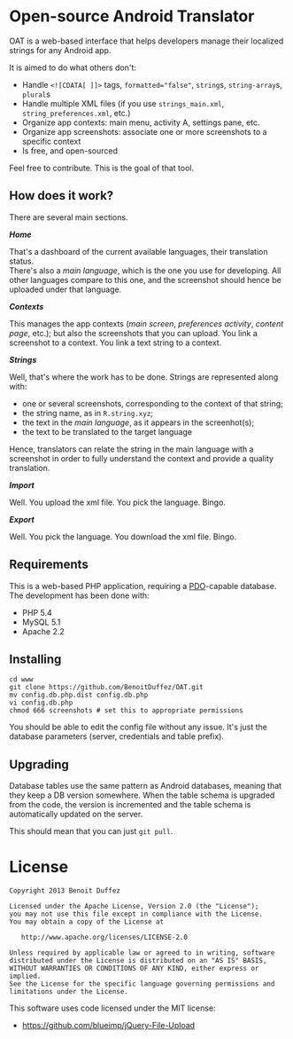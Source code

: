 Open-source Android Translator
==============================

OAT is a web-based interface that helps developers manage their localized strings for any Android app.

It is aimed to do what others don't:

* Handle `<![CDATA[ ]]>` tags, `formatted="false"`, `string`s, `string-array`s, `plural`s
* Handle multiple XML files (if you use `strings_main.xml`, `string_preferences.xml`, etc.)
* Organize app contexts: main menu, activity A, settings pane, etc.
* Organize app screenshots: associate one or more screenshots to a specific context
* Is free, and open-sourced

Feel free to contribute. This is the goal of that tool.

How does it work?
-----------------

There are several main sections.

***Home***

That's a dashboard of the current available languages, their translation status.  
There's also a *main language*, which is the one you use for developing. All other languages compare to this one, and the screenshot should hence be uploaded under that language.

***Contexts***

This manages the app contexts (*main screen*, *preferences activity*, *content page*, etc.); but also the screenshots that you can upload. You link a screenshot to a context. You link a text string to a context.

***Strings***

Well, that's where the work has to be done. Strings are represented along with:

* one or several screenshots, corresponding to the context of that string;
* the string name, as in `R.string.xyz`;
* the text in the *main language*, as it appears in the screenhot(s);
* the text to be translated to the target language

Hence, translators can relate the string in the main language with a screenshot in order to fully understand the context and provide a quality translation.

***Import***

Well. You upload the xml file. You pick the language. Bingo.

***Export***

Well. You pick the language. You download the xml file. Bingo.

Requirements
------------

This is a web-based PHP application, requiring a [PDO][1]-capable database.
The development has been done with:

* PHP 5.4
* MySQL 5.1
* Apache 2.2

Installing
----------

```
cd www
git clone https://github.com/BenoitDuffez/OAT.git
mv config.db.php.dist config.db.php
vi config.db.php
chmod 666 screenshots # set this to appropriate permissions
```

You should be able to edit the config file without any issue. It's just the database parameters (server, credentials and table prefix).

Upgrading
---------
Database tables use the same pattern as Android databases, meaning that they keep a DB version somewhere. When the table schema is upgraded from the code, the version is incremented and the table schema is automatically updated on the server.

This should mean that you can just `git pull`.

License
=======

```
Copyright 2013 Benoit Duffez

Licensed under the Apache License, Version 2.0 (the "License");
you may not use this file except in compliance with the License.
You may obtain a copy of the License at

   http://www.apache.org/licenses/LICENSE-2.0

Unless required by applicable law or agreed to in writing, software
distributed under the License is distributed on an "AS IS" BASIS,
WITHOUT WARRANTIES OR CONDITIONS OF ANY KIND, either express or implied.
See the License for the specific language governing permissions and
limitations under the License.
```

This software uses code licensed under the MIT license:

 * https://github.com/blueimp/jQuery-File-Upload

  [1]: http://php.net/intro.pdo
